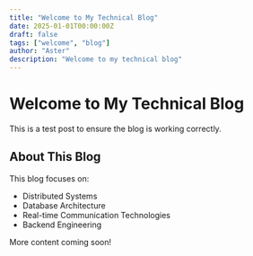 ```yaml
---
title: "Welcome to My Technical Blog"
date: 2025-01-01T00:00:00Z
draft: false
tags: ["welcome", "blog"]
author: "Aster"
description: "Welcome to my technical blog"
---
```


# Welcome to My Technical Blog

This is a test post to ensure the blog is working correctly.

## About This Blog

This blog focuses on:
- Distributed Systems
- Database Architecture
- Real-time Communication Technologies
- Backend Engineering

More content coming soon!